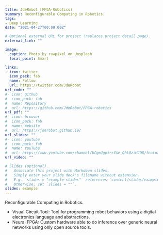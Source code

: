 ```yaml
---
title: JdeRobot [FPGA-Robotics]
summary: Reconfigurable Computing in Robotics.
tags:
- Deep Learning
date: "2021-04-27T00:00:00Z"

# Optional external URL for project (replaces project detail page).
external_link: ""

image:
  caption: Photo by rawpixel on Unsplash
  focal_point: Smart

links:
- icon: twitter
  icon_pack: fab
  name: Follow
  url: https://twitter.com/JdeRobot
url_code: ""
#- icon: github
#  icon_pack: fab
#  name: Repository
#  url: https://github.com/JdeRobot/FPGA-robotics
url_pdf: ""
#- icon: browser
#  icon_pack: fab
#  name: Website
#  url: https://jderobot.github.io/
url_slides: ""
#- icon: youtube
#  icon_pack: fab
#  name: YouTube
#  url: https://www.youtube.com/channel/UCgmUgpircYAv_QhLQziHJOQ/featured
url_video: ""

# Slides (optional).
#   Associate this project with Markdown slides.
#   Simply enter your slide deck's filename without extension.
#   E.g. `slides = "example-slides"` references `content/slides/example-slides.md`.
#   Otherwise, set `slides = ""`.
slides: example
---
```


Reconfigurable Computing in Robotics.

* Visual Circuit Tool: Tool for programming robot behaviors using a digital electronics language and abstractions.
* Neural FPGA: Custom hardware able to do inference over generic neural networks using only open source tools.
